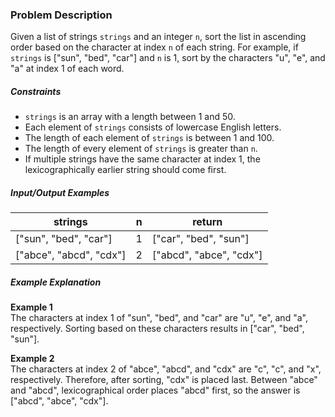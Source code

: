 ### Problem Description

<p>Given a list of strings <code>strings</code> and an integer <code>n</code>, sort the list in ascending order based on the character at index <code>n</code> of each string. For example, if <code>strings</code> is ["sun", "bed", "car"] and <code>n</code> is 1, sort by the characters "u", "e", and "a" at index 1 of each word.</p>

<h5>Constraints</h5>

<ul>
<li><code>strings</code> is an array with a length between 1 and 50.</li>
<li>Each element of <code>strings</code> consists of lowercase English letters.</li>
<li>The length of each element of <code>strings</code> is between 1 and 100.</li>
<li>The length of every element of <code>strings</code> is greater than <code>n</code>.</li>
<li>If multiple strings have the same character at index 1, the lexicographically earlier string should come first.</li>
</ul>

<h5>Input/Output Examples</h5>
<table class="table">
        <thead><tr>
<th>strings</th>
<th>n</th>
<th>return</th>
</tr>
</thead>
        <tbody><tr>
<td>["sun", "bed", "car"]</td>
<td>1</td>
<td>["car", "bed", "sun"]</td>
</tr>
<tr>
<td>["abce", "abcd", "cdx"]</td>
<td>2</td>
<td>["abcd", "abce", "cdx"]</td>
</tr>
</tbody>
      </table>
<h5>Example Explanation</h5>

<p><strong>Example 1</strong><br>
The characters at index 1 of "sun", "bed", and "car" are "u", "e", and "a", respectively. Sorting based on these characters results in ["car", "bed", "sun"].</p>

<p><strong>Example 2</strong><br>
The characters at index 2 of "abce", "abcd", and "cdx" are "c", "c", and "x", respectively. Therefore, after sorting, "cdx" is placed last. Between "abce" and "abcd", lexicographical order places "abcd" first, so the answer is ["abcd", "abce", "cdx"].</p>
